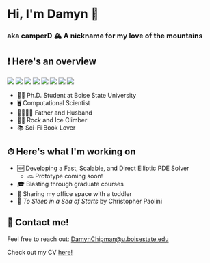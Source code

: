 # Hi, I'm Damyn 👋

### aka camperD 🏔 A nickname for my love of the mountains

## ❗️ Here's an overview

![](https://img.shields.io/badge/Code-Python-blue)
![](https://img.shields.io/badge/Code-C%2FC%2B%2B-blue)
![](https://img.shields.io/badge/Code-MATLAB-blue)
![](https://img.shields.io/badge/OS-MacOS-blue)
![](https://img.shields.io/badge/OS-Linux-blue)
![](https://img.shields.io/badge/Tools-Make-blue)
![](https://img.shields.io/badge/Tools-CMake-blue)
![](https://img.shields.io/badge/Tools-GTest-blue)

- 👨‍💻  Ph.D. Student at Boise State University
- 🖥  Computational Scientist
- 👨‍👩‍👧‍👦  Father and Husband
- 🧗‍♂️  Rock and Ice Climber
- 📚  Sci-Fi Book Lover

## ⏱ Here's what I'm working on

- 🆕  Developing a Fast, Scalable, and Direct Elliptic PDE Solver
    - 🔜 Prototype coming soon!
- 🎓 Blasting through graduate courses
- 🧒 Sharing my office space with a toddler
- 📖  _To Sleep in a Sea of Starts_ by Christopher Paolini

## 📲 Contact me!

Feel free to reach out: DamynChipman@u.boisestate.edu

Check out my CV [here!](https://github.com/camperD/camperD/blob/main/my_CV.pdf)
